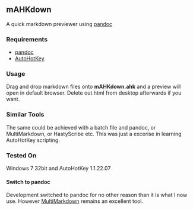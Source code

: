 ## mAHKdown

A quick markdown previewer using [pandoc](http://pandoc.org/)

### Requirements
* [pandoc](https://github.com/jgm/pandoc/releases/latest)
* [AutoHotKey](https://autohotkey.com/download/)

### Usage
Drag and drop markdown files onto **mAHKdown.ahk** and a preview will open in default browser. Delete out.html from desktop afterwards if you want.

### Similar Tools
The same could be achieved with a batch file and pandoc, or MultiMarkdown, or HastyScribe etc. This was just a excerise in learning AutoHotKey scripting.

### Tested On
Windows 7 32bit and AutoHotKey 1.1.22.07

#### Switch to pandoc
Development switched to pandoc for no other reason than it is what I now use. However [MultiMarkdown](http://fletcherpenney.net/multimarkdown/) remains an excellent tool.

